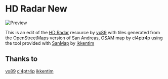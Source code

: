 # HD Radar New
![Preview](https://i.imgur.com/PbCHxZj.png)

This is an edit of the [HD Radar](https://community.mtasa.com/index.php?p=resources&s=details&id=10983) resource by [vx89](https://community.mtasa.com/index.php?p=profile&id=372294) with tiles generated from the OpenStreetMaps version of San Andreas, [OSAM](https://forum.sa-mp.com/showthread.php?t=432706) map by [cl4ptr4p](https://forum.sa-mp.com/member.php?u=201108) using the tool provided with [SanMap](https://github.com/ikkentim/SanMap) by [ikkentim](https://github.com/ikkentim)


## Thanks to
[vx89](https://community.mtasa.com/index.php?p=profile&id=372294)
[cl4ptr4p](https://forum.sa-mp.com/member.php?u=201108)
[ikkentim](https://github.com/ikkentim)
